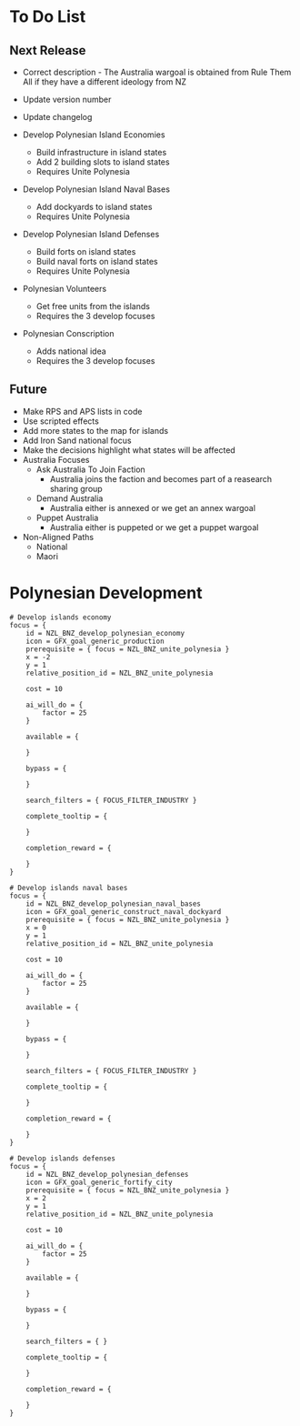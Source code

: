 # To Do List
## Next Release
- Correct description - The Australia wargoal is obtained from Rule Them All if they have a different ideology from NZ
- Update version number
- Update changelog

- Develop Polynesian Island Economies
  - Build infrastructure in island states
  - Add 2 building slots to island states
  - Requires Unite Polynesia
- Develop Polynesian Island Naval Bases
  - Add dockyards to island states
  - Requires Unite Polynesia
- Develop Polynesian Island Defenses
  - Build forts on island states
  - Build naval forts on island states
  - Requires Unite Polynesia
- Polynesian Volunteers
  - Get free units from the islands
  - Requires the 3 develop focuses
- Polynesian Conscription
  - Adds national idea
  - Requires the 3 develop focuses

## Future
- Make RPS and APS lists in code
- Use scripted effects
- Add more states to the map for islands
- Add Iron Sand national focus
- Make the decisions highlight what states will be affected
- Australia Focuses
  - Ask Australia To Join Faction
    - Australia joins the faction and becomes part of a reasearch sharing group
  - Demand Australia
    - Australia either is annexed or we get an annex wargoal
  - Puppet Australia
    - Australia either is puppeted or we get a puppet wargoal
- Non-Aligned Paths
  - National
  - Maori


# Polynesian Development

	# Develop islands economy
	focus = {
		id = NZL_BNZ_develop_polynesian_economy
		icon = GFX_goal_generic_production
		prerequisite = { focus = NZL_BNZ_unite_polynesia }
		x = -2
		y = 1
		relative_position_id = NZL_BNZ_unite_polynesia

		cost = 10

		ai_will_do = {
			factor = 25
		}

		available = {

		}

		bypass = {

		}

		search_filters = { FOCUS_FILTER_INDUSTRY }

		complete_tooltip = {

		}

		completion_reward = {
			
		}
	}

	# Develop islands naval bases
	focus = {
		id = NZL_BNZ_develop_polynesian_naval_bases
		icon = GFX_goal_generic_construct_naval_dockyard
		prerequisite = { focus = NZL_BNZ_unite_polynesia }
		x = 0
		y = 1
		relative_position_id = NZL_BNZ_unite_polynesia

		cost = 10

		ai_will_do = {
			factor = 25
		}

		available = {

		}

		bypass = {

		}

		search_filters = { FOCUS_FILTER_INDUSTRY }

		complete_tooltip = {

		}

		completion_reward = {
			
		}
	}

	# Develop islands defenses
	focus = {
		id = NZL_BNZ_develop_polynesian_defenses
		icon = GFX_goal_generic_fortify_city
		prerequisite = { focus = NZL_BNZ_unite_polynesia }
		x = 2
		y = 1
		relative_position_id = NZL_BNZ_unite_polynesia

		cost = 10

		ai_will_do = {
			factor = 25
		}

		available = {

		}

		bypass = {

		}

		search_filters = { }

		complete_tooltip = {

		}

		completion_reward = {
			
		}
	}